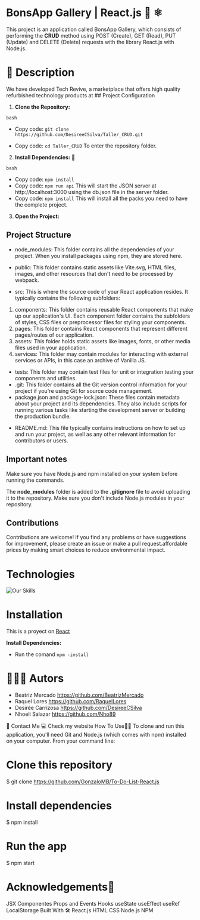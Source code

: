 # BonsApp Gallery | React.js :seedling: ⚛️
This project is an application called BonsApp Gallery, which consists of performing the __CRUD__ method using POST (Create), GET (Read), PUT (Update) and DELETE (Delete) requests with the library React.js with Node.js.

# 🧾 Description 
We have developed Tech Revive, a marketplace that offers high quality refurbished technology products at ## Project Configuration

1. **Clone the Repository:**

`bash`
* Copy code: `git clone https://github.com/DesireeCSilva/Taller_CRUD.git`
   
* Copy code: `cd Taller_CRUD`
To enter the repository folder.

2. **Install Dependencies:** 🔧

`bash`
* Copy code: `npm install`
* Copy code: `npm run api`
This will start the JSON server at http://localhost:3000 using the db.json file in the server folder.
* Copy code: `npm install`
This will install all the packs you need to have the complete project.

3. **Open the Project:**

## Project Structure
* node_modules: This folder contains all the dependencies of your project. When you install packages using npm, they are stored here.

* public: This folder contains static assets like Vite.svg, HTML files, images, and other resources that don't need to be processed by webpack. 

* src: This is where the source code of your React application resides. It typically contains the following subfolders:

1. components: This folder contains reusable React components that make up our application's UI. Each component folder contains the subfolders of styles, CSS files or preprocessor files for styling your components.
2. pages: This folder contains React components that represent different pages/routes of our application.
3. assets: This folder holds static assets like images, fonts, or other media files used in your application.
4. services: This folder may contain modules for interacting with external services or APIs, in this case an archive of Vanilla JS.

* tests: This folder may contain test files for unit or integration testing your components and utilities.
* .git: This folder contains all the Git version control information for your project if you're using Git for source code management.
* package.json and package-lock.json: These files contain metadata about your project and its dependencies. They also include scripts for running various tasks like starting the development server or building the production bundle.
+ README.md: This file typically contains instructions on how to set up and run your project, as well as any other relevant information for contributors or users.

## Important notes
Make sure you have Node.js and npm installed on your system before running the commands.

The __node_modules__ folder is added to the __.gitignore__ file to avoid uploading it to the repository. Make sure you don't include Node.js modules in your repository.

## Contributions
Contributions are welcome! If you find any problems or have suggestions for improvement, please create an issue or make a pull request.affordable prices by making smart choices to reduce environmental impact. 

# Technologies 
![Our Skills](https://skillicons.dev/icons?i=html,css,js,git,figma,github,vite,discord,react)

#  Installation 
This is a proyect on [React](https://es.react.dev/)

**Install Dependencies:** 
 
- Run the comand `npm -install`


# 🧙🏻‍♀️ Autors 

 -  Beatriz Mercado  https://github.com/BeatrizMercado
 -  Raquel Lores  https://github.com/RaquelLores
 -  Desirée Carrizosa  https://github.com/DesireeCSilva
 - Nhoeli Salazar https://github.com/Nho89




📝 Contact Me
💻 Check my website
How To Use👨‍💻
To clone and run this application, you'll need Git and Node.js (which comes with npm) installed on your computer. From your command line:

# Clone this repository
$ git clone https://github.com/GonzaloMB/To-Do-List-React.js

# Install dependencies
$ npm install

# Run the app
$ npm start

# Acknowledgements🚀

JSX
Componentes
Props and Events
Hooks
useState
useEffect
useRef
LocalStorage
Built With 🛠️
React.js
HTML
CSS
Node.js
NPM